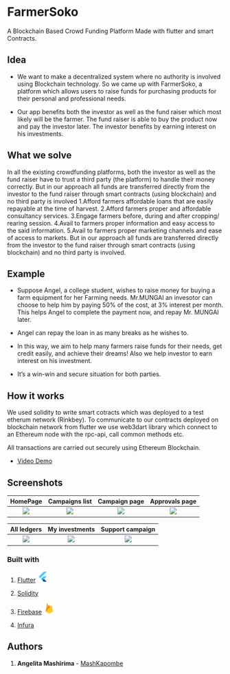 # FarmerSoko
A Blockchain Based Crowd Funding Platform
Made with flutter and smart Contracts.

## Idea
* We want to make a decentralized system where no authority is involved using Blockchain technology.
So we came up with FarmerSoko, a platform which allows users to raise funds for purchasing products for their personal and professional needs.

* Our app benefits both the investor as well as the fund raiser which most likely will be the farmer.
The fund raiser is able to buy the product now and pay the investor later. 
The investor benefits by earning interest on his investments.

## What we solve
In all the existing crowdfunding platforms, both the investor as well as the fund raiser have to trust a third party (the platform) to handle their money correctly.
But in our approach all funds are transferred directly from the investor to the fund raiser through smart contracts (using blockchain) and no third party is involved
1.Afford farmers affordable loans that are easily repayable at the time of harvest.
2.Afford farmers proper and affordable consultancy services.
3.Engage farmers before, during and after cropping/ rearing session.
4.Avail to farmers proper information and easy access to the said information.
5.Avail to farmers proper marketing channels and ease of access to markets.
But in our approach all funds are transferred directly from the investor to the fund raiser through smart contracts (using blockchain) and no third party is involved.

## Example

* Suppose Angel, a college student, wishes to raise money for buying a farm equipment for her Farming needs.
Mr.MUNGAI an invesotor can choose to help him by paying 50% of the cost, at 3% interest per month. This helps Angel to complete the payment now, and repay Mr. MUNGAI later. 

* Angel can repay the loan in as many breaks as he wishes to.

* In this way, we aim to help many farmers raise funds for their
needs, get credit easily, and achieve their dreams! 
Also we help investor to earn interest on his investment.

* It’s a win-win and secure situation for both parties.

## How it works
We used solidity to write smart cotracts which was deployed to a test etherum network (Rinkbey).
To communicate to our contracts deployed on blockchain network from flutter we use web3dart library which connect to an Ethereum node with the rpc-api, call common methods etc.

All transactions are carried out securely using Ethereum Blockchain.

* [Video Demo]()

## Screenshots

HomePage                |  Campaigns list              | Campaign page                |  Approvals page
:-------------------------:|:-------------------------:|:-------------------------:|:-------------------------:
![](https://github.com/) |![](https://github.com/)|![](https://github.com/)|![](https://github.com/)|

All ledgers                |  My investments              | Support campaign    
:-------------------------:|:-------------------------:|:-------------------------:|
![](https://github.com/) |![](https://github.com/)|![](https://github.com/)|

### Built with
1. [Flutter](https://www.flutter.dev) <code><img height="26" src="https://raw.githubusercontent.com/github/explore/80688e429a7d4ef2fca1e82350fe8e3517d3494d/topics/flutter/flutter.png"></code>

2. [Solidity](https://solidity.readthedocs.io/)

3. [Firebase](https://firebase.google.com/)  <code><img height="26" src="https://raw.githubusercontent.com/github/explore/80688e429a7d4ef2fca1e82350fe8e3517d3494d/topics/firebase/firebase.png"></code>

4. [Infura](https://infura.io/)

## Authors
1. **Angelita Mashirima** - [MashKapombe](https://github.com/MashKapombe)

